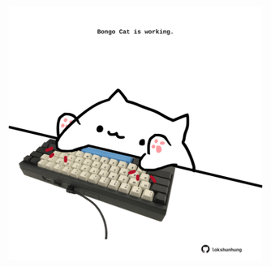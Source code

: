 <!-- built at 03/04/2025, 11:00:35 UTC -->
<p align="center">
  <img width="500" height="500" src="./ReadmeImage.svg">
</p>
